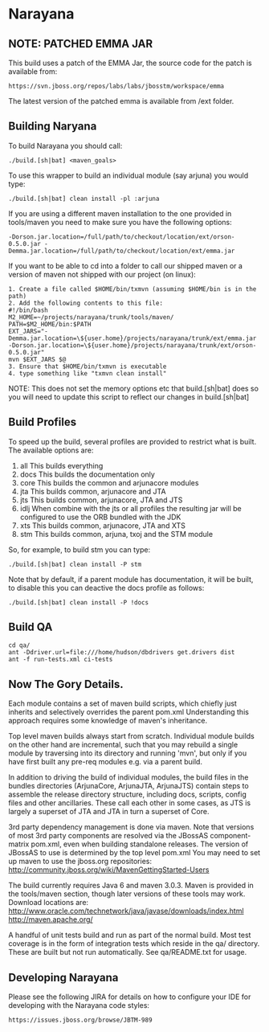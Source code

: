 Narayana
========

NOTE: PATCHED EMMA JAR
----------------------
This build uses a patch of the EMMA Jar, the source code for the patch is available from:

    https://svn.jboss.org/repos/labs/labs/jbosstm/workspace/emma

The latest version of the patched emma is available from /ext folder.


Building Naryana
----------------
To build Narayana you should call:

    ./build.[sh|bat] <maven_goals>

To use this wrapper to build an individual module (say arjuna) you would type:

    ./build.[sh|bat] clean install -pl :arjuna

If you are using a different maven installation to the one provided in tools/maven you need to make sure you have the following options:

    -Dorson.jar.location=/full/path/to/checkout/location/ext/orson-0.5.0.jar -Demma.jar.location=/full/path/to/checkout/location/ext/emma.jar

If you want to be able to cd into a folder to call our shipped maven or a version of maven not shipped with our project (on linux):

    1. Create a file called $HOME/bin/txmvn (assuming $HOME/bin is in the path)
    2. Add the following contents to this file:
    #!/bin/bash
    M2_HOME=~/projects/narayana/trunk/tools/maven/
    PATH=$M2_HOME/bin:$PATH
    EXT_JARS="-Demma.jar.location=\${user.home}/projects/narayana/trunk/ext/emma.jar -Dorson.jar.location=\${user.home}/projects/narayana/trunk/ext/orson-0.5.0.jar"
    mvn $EXT_JARS $@
    3. Ensure that $HOME/bin/txmvn is executable
    4. type something like "txmvn clean install"

NOTE: This does not set the memory options etc that build.[sh|bat] does so you will need to update this script to reflect our changes in build.[sh|bat]

Build Profiles
--------------
To speed up the build, several profiles are provided to restrict what is built. The available options are:

1. all  This builds everything
2. docs  This builds the documentation only
3. core  This builds the common and arjunacore modules
4. jta  This builds common, arjunacore and JTA
5. jts  This builds common, arjunacore, JTA and JTS
6. idlj When combine with the jts or all profiles the resulting jar will be configured to use the ORB bundled with the JDK
7. xts  This builds common, arjunacore, JTA and XTS
8. stm  This builds common, arjuna, txoj and the STM module

So, for example, to build stm you can type:

    ./build.[sh|bat] clean install -P stm

Note that by default, if a parent module has documentation, it will be built, to disable this you can deactive the docs profile as follows:

    ./build.[sh|bat] clean install -P !docs

Build QA
--------

    cd qa/
    ant -Ddriver.url=file:///home/hudson/dbdrivers get.drivers dist
    ant -f run-tests.xml ci-tests

Now The Gory Details.
---------------------
Each module contains a set of maven build scripts, which chiefly just inherits and selectively overrides the parent
 pom.xml  Understanding this approach requires some knowledge of maven's inheritance.

Top level maven builds always start from scratch. Individual module builds on the other hand are incremental,
such that you may rebuild a single module by traversing into its directory and running 'mvn', but only if you
have first built any pre-req modules e.g. via a parent build.

In addition to driving the build of individual modules, the build files in the bundles directories (ArjunaCore,
ArjunaJTA, ArjunaJTS) contain steps to assemble the release directory structure, including docs, scripts,
config files and other ancillaries. These call each other in some cases, as JTS is largely a superset of
JTA and JTA in turn a superset of Core.

3rd party dependency management is done via maven. Note that versions of most 3rd party components are resolved via the JBossAS component-matrix
pom.xml, even when building standalone releases. The version of JBossAS to use is determined by the top level pom.xml
You may need to set up maven to use the jboss.org repositories: http://community.jboss.org/wiki/MavenGettingStarted-Users

The build currently requires Java 6 and maven 3.0.3. Maven is provided in the tools/maven section, though later versions of these tools may work. Download locations are:
http://www.oracle.com/technetwork/java/javase/downloads/index.html
http://maven.apache.org/


A handful of unit tests build and run as part of the normal build. Most test coverage is in the form of integration
tests which reside in the qa/ directory. These are built but not run automatically. See qa/README.txt for usage.


Developing Narayana
-------------------
Please see the following JIRA for details on how to configure your IDE for developing with the Narayana code styles:
    
    https://issues.jboss.org/browse/JBTM-989
